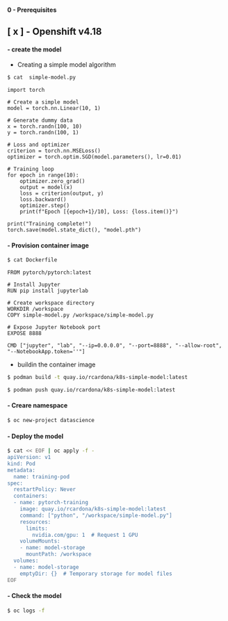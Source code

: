 #### 0 - Prerequisites

[ x ] - Openshift v4.18
- 

#### - create the model

- Creating a simple model algorithm
```bash
$ cat  simple-model.py
```

```text
import torch

# Create a simple model
model = torch.nn.Linear(10, 1)

# Generate dummy data
x = torch.randn(100, 10)
y = torch.randn(100, 1)

# Loss and optimizer
criterion = torch.nn.MSELoss()
optimizer = torch.optim.SGD(model.parameters(), lr=0.01)

# Training loop
for epoch in range(10):
    optimizer.zero_grad()
    output = model(x)
    loss = criterion(output, y)
    loss.backward()
    optimizer.step()
    print(f"Epoch [{epoch+1}/10], Loss: {loss.item()}")

print("Training complete!")
torch.save(model.state_dict(), "model.pth")
```

#### - Provision container image

```bash
$ cat Dockerfile
```

```text
FROM pytorch/pytorch:latest

# Install Jupyter
RUN pip install jupyterlab

# Create workspace directory
WORKDIR /workspace
COPY simple-model.py /workspace/simple-model.py

# Expose Jupyter Notebook port
EXPOSE 8888

CMD ["jupyter", "lab", "--ip=0.0.0.0", "--port=8888", "--allow-root", "--NotebookApp.token=''"]
```

- buildin the container image
```bash
$ podman build -t quay.io/rcardona/k8s-simple-model:latest
```

```bash
$ podman push quay.io/rcardona/k8s-simple-model:latest
```


#### - Creare namespace
```bash
$ oc new-project datascience
```

#### - Deploy the model
```bash
$ cat << EOF | oc apply -f -
apiVersion: v1
kind: Pod
metadata:
  name: training-pod
spec:
  restartPolicy: Never
  containers:
  - name: pytorch-training
    image: quay.io/rcardona/k8s-simple-model:latest
    command: ["python", "/workspace/simple-model.py"]
    resources:
      limits:
        nvidia.com/gpu: 1  # Request 1 GPU
    volumeMounts:
    - name: model-storage
      mountPath: /workspace
  volumes:
  - name: model-storage
    emptyDir: {}  # Temporary storage for model files
EOF
```

#### - Check the model
```bash
$ oc logs -f 
```